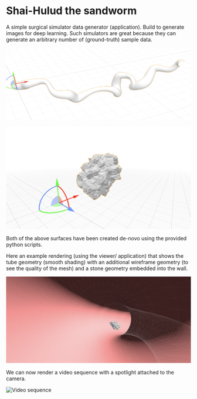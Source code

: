 # Shai-Hulud the sandworm

A simple surgical simulator data generator (application). Build to generate images for deep learning. Such simulators are great because they can generate an arbitrary number of (ground-truth) sample data.

![Example generated surface](/images/WormSurface.png "Example surface")

![Example stone](/images/Stone.png "Example surface for stone structure")

Both of the above surfaces have been created de-novo using the provided python scripts.

Here an example rendering (using the viewer/ application) that shows the tube geometry (smooth shading) with an additional wireframe geometry (to see the quality of the mesh) and a stone geometry embedded into the wall.

![Example surface rendered with stone](/images/WormStone.png "Example combined surface and stone geometry")

We can now render a video sequence with a spotlight attached to the camera.

![Video sequence](/images/animation.gif "Video sequence with wireframe and stone")
